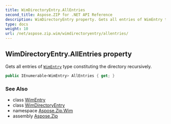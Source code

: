 ```yaml
---
title: WimDirectoryEntry.AllEntries
second_title: Aspose.ZIP for .NET API Reference
description: WimDirectoryEntry property. Gets all entries of WimEntry type constituting the directory recursively
type: docs
weight: 10
url: /net/aspose.zip.wim/wimdirectoryentry/allentries/
---
```

## WimDirectoryEntry.AllEntries property

Gets all entries of [`WimEntry`](../../wimentry/) type constituting the directory recursively.

```csharp
public IEnumerable<WimEntry> AllEntries { get; }
```

### See Also

* class [WimEntry](../../wimentry/)
* class [WimDirectoryEntry](../)
* namespace [Aspose.Zip.Wim](../../wimdirectoryentry/)
* assembly [Aspose.Zip](../../../)


